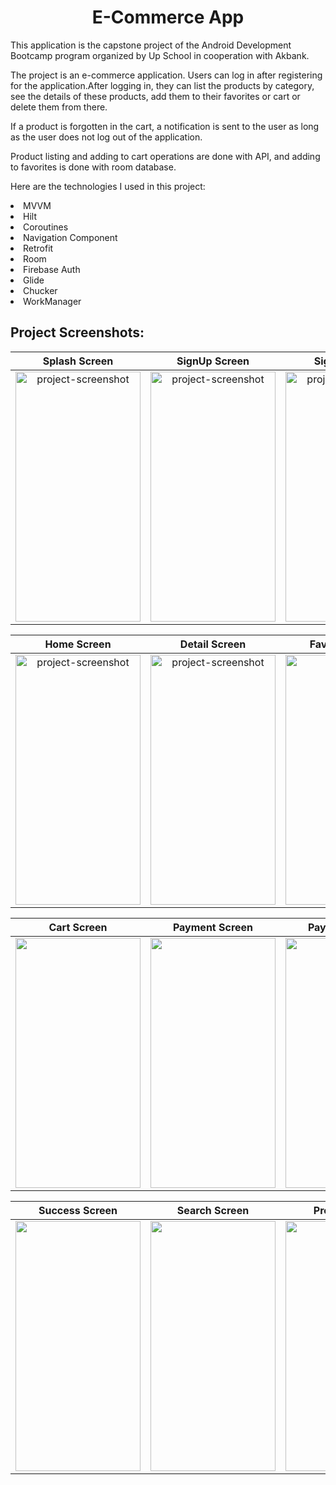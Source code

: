 <h1 align="center" id="title">E-Commerce App </h1>
<p align="center">

<p id="description">This application is the capstone project of the Android Development Bootcamp program organized by Up School in cooperation with Akbank.</p>
<p id="description">The project is an e-commerce application. Users can log in after registering for the application.After logging in, they can list the products by category, see the details of these products, add them to their favorites or cart or delete them from there. 
</p>
<p id="description">If a product is forgotten in the cart, a notification is sent to the user as long as the user does not log out of the application.
</p>
<p id="description">Product listing and adding to cart operations are done with API, and adding to favorites is done with room database.</p>
<p>Here are the technologies I used in this project:</p>
<li>MVVM</li>
<li>Hilt</li>
<li>Coroutines</li>
<li>Navigation Component</li>
<li>Retrofit</li>
<li>Room</li>
<li>Firebase Auth</li>
<li>Glide</li>
<li>Chucker</li>
<li>WorkManager</li>








<h2>Project Screenshots:</h2>



| Splash Screen             |  SignUp Screen           | SignIn Screen|
:-------------------------:|:-------------------------:|:-------------------------:
<img src="https://github.com/seydanurkuvvetli/EcommerceApp/assets/72807269/b42ad41c-ce54-4fce-892c-a452d4e08e4d" alt="project-screenshot" width="200" height="400/"> |<img src="https://github.com/seydanurkuvvetli/EcommerceApp/assets/72807269/4d712a2b-a29b-45ae-bce7-af822b914faa" alt="project-screenshot" width="200" height="400/">|<img src="https://github.com/seydanurkuvvetli/EcommerceApp/assets/72807269/d8ac9094-45f5-4880-8a73-8bce9acd9aee" alt="project-screenshot" width="200" height="400/">





| Home Screen             | Detail Screen             | Favorite Screen|
:-------------------------:|:-------------------------:|:-------------------------:
<img src="https://github.com/seydanurkuvvetli/EcommerceApp/assets/72807269/34e52f8f-f256-4b30-8cad-c46f1ef44af9" alt="project-screenshot" width="200" height="400/">|<img src="https://github.com/seydanurkuvvetli/EcommerceApp/assets/72807269/5ac8408a-4035-4c9f-844a-9a867331c59f" alt="project-screenshot" width="200" height="400/">|<img src="https://github.com/seydanurkuvvetli/EcommerceApp/assets/72807269/bb6486ea-fd1e-4a68-b0cb-276c3e7cefda" width="200" height="400/">





| Cart Screen             | Payment Screen             | Payment Screen|
:-------------------------:|:-------------------------:|:-------------------------:|
<img src="https://github.com/seydanurkuvvetli/EcommerceApp/assets/72807269/d38f5105-b22e-4844-ba0b-25c6e92df312" width="200" height="400/">|<img src="https://github.com/seydanurkuvvetli/EcommerceApp/assets/72807269/05699a36-e373-4c66-ba0e-a75396cda2a8" width="200" height="400/">|<img src="https://github.com/seydanurkuvvetli/EcommerceApp/assets/72807269/40e1051a-1f21-4a13-87d7-d796c067153e" width="200" height="400/">|

| Success Screen             | Search Screen             | Profile Screen|
:-------------------------:|:-------------------------:|:-------------------------:|
<img src="https://github.com/seydanurkuvvetli/EcommerceApp/assets/72807269/8b6c03b2-2de5-4434-a6a8-13f5e32b6f78" width="200" height="400/">|<img src="https://github.com/seydanurkuvvetli/EcommerceApp/assets/72807269/81c613bb-6404-4e70-91e5-c20a546575df" width="200" height="400/">|<img src="https://github.com/seydanurkuvvetli/EcommerceApp/assets/72807269/14dc7ef2-8f59-48dd-b2eb-3ff98c1022c5" width="200" height="400/">
